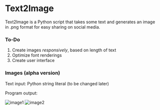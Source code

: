 # Text2Image

Text2Image is a Python script that takes some text and generates an image in .png format for easy sharing on social media. 


### To-Do

1. Create images *responsively*, based on length of text
2. Optimize font renderings
3. Create user interface

### Images (alpha version)

Text input: Python string literal (to be changed later)


Program output: 

<img src="https://i.ibb.co/h11KB9Z/image1.png" alt="image1" border="0">

<img src="https://i.ibb.co/rdw0qKG/image2.png" alt="image2" border="0">
